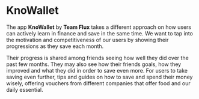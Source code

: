 # KnoWallet

The app **KnoWallet** by **Team Flux** takes a different approach on how users can actively learn in finance and save in the same time. We want to tap into the motivation and competitiveness of our users by showing their progressions as they save each month. 

Their progress is shared among friends seeing how well they did over the past few months. They may also see how their friends goals, how they improved and what they did in order to save even more. For users to take saving even further, tips and guides on how to save and spend their money wisely, offering vouchers from different companies that offer food and our daily essential.
